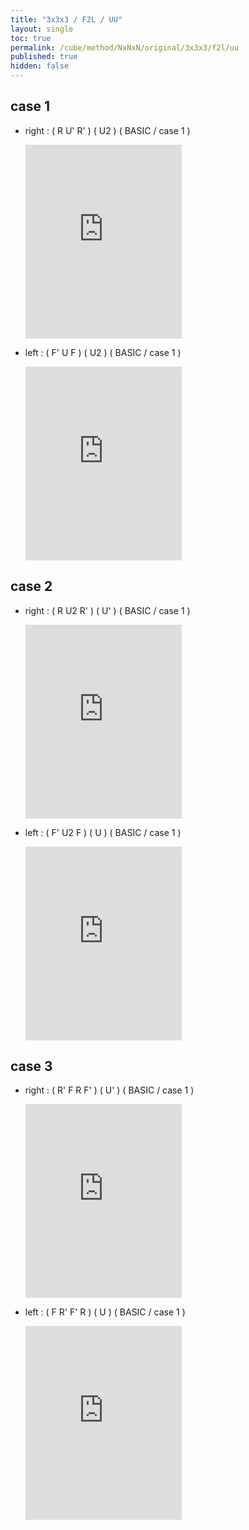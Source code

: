 ```yaml
---
title: "3x3x3 / F2L / UU"
layout: single
toc: true
permalink: /cube/method/NxNxN/original/3x3x3/f2l/uu
published: true
hidden: false
---
```


<head>
  <base target="_blank">
  <style>
    .iframe-wrapper {
      overflow    : hidden;
    }
    iframe {
      width       : 250px;
      height      : 330px;
      margin-top  : -20px;
      border      : none;
    }
  </style>
</head>



## case 1

- right : ( R U' R' ) ( U2 ) ( BASIC / case 1 )

  <div class="iframe-wrapper">
    <iframe
      scrolling="no"
      src="https://ruwix.com/widget/3d/?alg=R%20U'%20R'%20U2'%20F'%20U'%20F&colored=F%20FD%20R%20RD%20FR%20FRD&hover=9&speed=500&flags=canvas"
    ></iframe>
  </div>

- left : ( F' U F ) ( U2 ) ( BASIC / case 1 )

  <div class="iframe-wrapper">
    <iframe
      scrolling="no"
      src="https://ruwix.com/widget/3d/?alg=F'%20U%20F%20U2%20R%20U%20R'&colored=F%20FD%20R%20RD%20FR%20FRD&hover=9&speed=500&flags=canvas"
    ></iframe>
  </div>



## case 2

- right : ( R U2 R' ) ( U' ) ( BASIC / case 1 )

  <div class="iframe-wrapper">
    <iframe
      scrolling="no"
      src="https://ruwix.com/widget/3d/?alg=R%20U2'%20R'%20U'%20R%20U%20R'&colored=F%20FD%20R%20RD%20FR%20FRD&hover=9&speed=500&flags=canvas"
    ></iframe>
  </div>

- left : ( F' U2 F ) ( U ) ( BASIC / case 1 )

  <div class="iframe-wrapper">
    <iframe
      scrolling="no"
      src="https://ruwix.com/widget/3d/?alg=F'%20U2%20F%20U%20F'%20U'%20F&colored=F%20FD%20R%20RD%20FR%20FRD&hover=9&speed=500&flags=canvas"
    ></iframe>
  </div>



## case 3

- right : ( R' F R F' ) ( U' ) ( BASIC / case 1 )

  <div class="iframe-wrapper">
    <iframe
      scrolling="no"
      src="https://ruwix.com/widget/3d/?alg=R'%20F%20R%20F'%20U'%20F'%20U'%20F&colored=F%20FD%20R%20RD%20FR%20FRD&hover=9&speed=500&flags=canvas"
    ></iframe>
  </div>

- left : ( F R' F' R ) ( U ) ( BASIC / case 1 )

  <div class="iframe-wrapper">
    <iframe
      scrolling="no"
      src="https://ruwix.com/widget/3d/?alg=F%20R'%20F'%20R%20U%20R%20U%20R'&colored=F%20FD%20R%20RD%20FR%20FRD&hover=9&speed=500&flags=canvas"
    ></iframe>
  </div>
